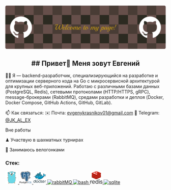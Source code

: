 ![Header](https://github.com/JeyKeyAlex/JeyKeyAlex/blob/main/github-header-banner.png)

<h2 align="center">## Привет👋 Меня зовут Евгений</h2>
👨‍💻 Я — backend-разработчик, специализирующийся на разработке и оптимизации серверного кода на Go с микросервисной архитектурой для крупных веб-приложений. Работаю с различными базами данных (PostgreSQL, Redis), сетевыми протоколами (HTTP/HTTPS, gRPC), message-брокерами (RabbitMQ), средами разработки и деплоя (Docker, Docker Compose, GitHub Actions, GitHub, GitLab).

📫 Как связаться:
✉️ Почта: [evgenykrasnikov01@gmail.com](mailto:evgenykrasnikov01@gmail.com)
📱 Telegram: [@JK_AL_EX](https://t.me/JK_AL_EX)

Вне работы

♟ Участвую в шахматных турнирах

🚴 Занимаюсь велогонками

<h3 align="left">Стек:</h3>
<p align="left"> <a href="https://golang.org" target="_blank" rel="noreferrer"> <img src="https://raw.githubusercontent.com/devicons/devicon/master/icons/go/go-original.svg" alt="go" width="40" height="40"/> </a> <a href="https://www.postgresql.org" target="_blank" rel="noreferrer"> <img src="https://raw.githubusercontent.com/devicons/devicon/master/icons/postgresql/postgresql-original-wordmark.svg" alt="postgresql" width="40" height="40"/> </a> <a href="https://www.docker.com/" target="_blank" rel="noreferrer"> <img src="https://raw.githubusercontent.com/devicons/devicon/master/icons/docker/docker-original-wordmark.svg" alt="docker" width="40" height="40"/> </a> <a href="https://www.rabbitmq.com" target="_blank" rel="noreferrer"> <img src="https://www.vectorlogo.zone/logos/rabbitmq/rabbitmq-icon.svg" alt="rabbitMQ" width="40" height="40"/> </a> <a href="https://www.gnu.org/software/bash/" target="_blank" rel="noreferrer"> <img src="https://www.vectorlogo.zone/logos/gnu_bash/gnu_bash-icon.svg" alt="bash" width="40" height="40"/> </a> <a href="https://redis.io" target="_blank" rel="noreferrer"> <img src="https://raw.githubusercontent.com/devicons/devicon/master/icons/redis/redis-original-wordmark.svg" alt="redis" width="40" height="40"/> </a> <a href="https://www.sqlite.org/" target="_blank" rel="noreferrer"> <img src="https://www.vectorlogo.zone/logos/sqlite/sqlite-icon.svg" alt="sqlite" width="40" height="40"/> </a> </p>
